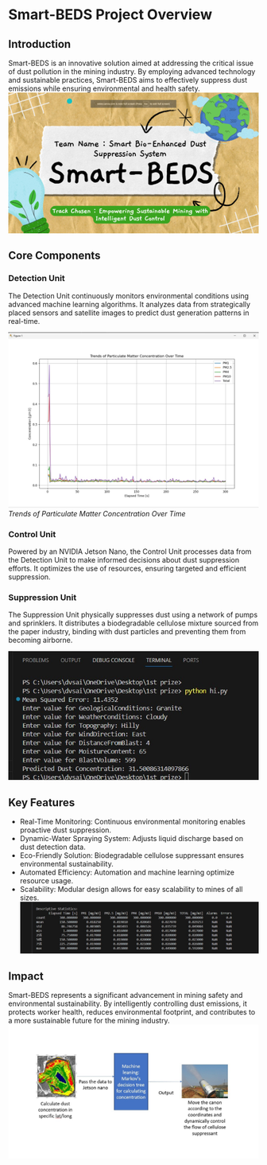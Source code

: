 # Smart-BEDS Project Overview

## Introduction

Smart-BEDS is an innovative solution aimed at addressing the critical issue of dust pollution in the mining industry. By employing advanced technology and sustainable practices, Smart-BEDS aims to effectively suppress dust emissions while ensuring environmental and health safety.
![Intro](https://raw.githubusercontent.com/Tharaniesh3/Smart-BEDS/main/smartbeds.png)



## Core Components

### Detection Unit
The Detection Unit continuously monitors environmental conditions using advanced machine learning algorithms. It analyzes data from strategically placed sensors and satellite images to predict dust generation patterns in real-time.

![Trends of Particulate Matter Concentration Over Time](https://github.com/Tharaniesh3/Moongdal/blob/main/Img4.jfif)
*Trends of Particulate Matter Concentration Over Time*

### Control Unit
Powered by an NVIDIA Jetson Nano, the Control Unit processes data from the Detection Unit to make informed decisions about dust suppression efforts. It optimizes the use of resources, ensuring targeted and efficient suppression.

### Suppression Unit
The Suppression Unit physically suppresses dust using a network of pumps and sprinklers. It distributes a biodegradable cellulose mixture sourced from the paper industry, binding with dust particles and preventing them from becoming airborne.

![Mean Squared Error Calculation](https://github.com/Tharaniesh3/Moongdal/blob/main/Img1.jfif)

## Key Features

- Real-Time Monitoring: Continuous environmental monitoring enables proactive dust suppression.
- Dynamic-Water Spraying System: Adjusts liquid discharge based on dust detection data.
- Eco-Friendly Solution: Biodegradable cellulose suppressant ensures environmental sustainability.
- Automated Efficiency: Automation and machine learning optimize resource usage.
- Scalability: Modular design allows for easy scalability to mines of all sizes.
![Descriptive Statistics](https://github.com/Tharaniesh3/Moongdal/blob/main/Img6.jfif)


## Impact
Smart-BEDS represents a significant advancement in mining safety and environmental sustainability. By intelligently controlling dust emissions, it protects worker health, reduces environmental footprint, and contributes to a more sustainable future for the mining industry.
![Project Workflow](https://github.com/Tharaniesh3/Moongdal/blob/main/Img7.jfif)

